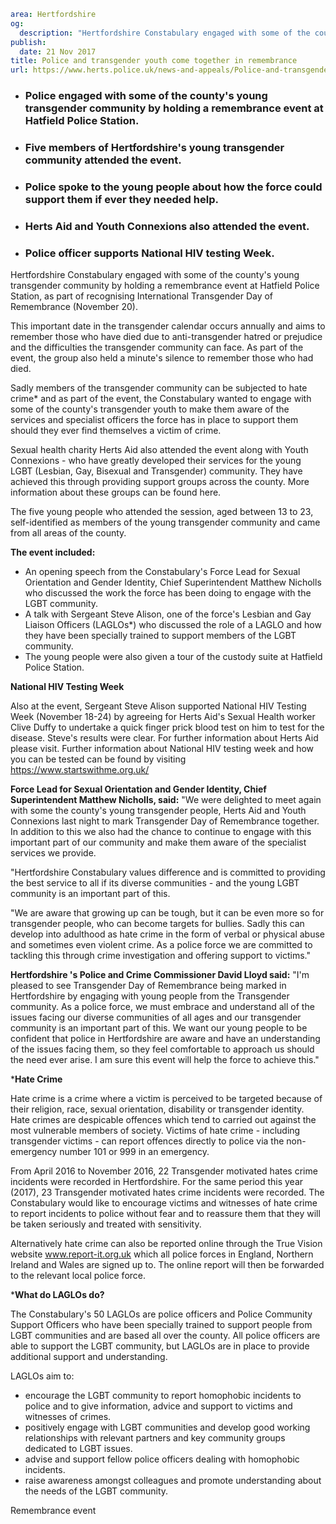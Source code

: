 ```yaml
area: Hertfordshire
og:
  description: "Hertfordshire Constabulary engaged with some of the county\u2019s young transgender community by holding a remembrance event at Hatfield Police Station, as part of recognising International Transgender Day of Remembrance (November 20)."
publish:
  date: 21 Nov 2017
title: Police and transgender youth come together in remembrance
url: https://www.herts.police.uk/news-and-appeals/Police-and-transgender-youth-come-together-in-remembrance-1168B
```

* ### Police engaged with some of the county's young transgender community by holding a remembrance event at Hatfield Police Station.

 * ### Five members of Hertfordshire's young transgender community attended the event.

 * ### Police spoke to the young people about how the force could support them if ever they needed help.

 * ### Herts Aid and Youth Connexions also attended the event.

 * ### Police officer supports National HIV testing Week.

Hertfordshire Constabulary engaged with some of the county's young transgender community by holding a remembrance event at Hatfield Police Station, as part of recognising International Transgender Day of Remembrance (November 20).

This important date in the transgender calendar occurs annually and aims to remember those who have died due to anti-transgender hatred or prejudice and the difficulties the transgender community can face. As part of the event, the group also held a minute's silence to remember those who had died.

Sadly members of the transgender community can be subjected to hate crime* and as part of the event, the Constabulary wanted to engage with some of the county's transgender youth to make them aware of the services and specialist officers the force has in place to support them should they ever find themselves a victim of crime.

Sexual health charity Herts Aid also attended the event along with Youth Connexions - who have greatly developed their services for the young LGBT (Lesbian, Gay, Bisexual and Transgender) community. They have achieved this through providing support groups across the county. More information about these groups can be found here.

The five young people who attended the session, aged between 13 to 23, self-identified as members of the young transgender community and came from all areas of the county.

**The event included:**

 * An opening speech from the Constabulary's Force Lead for Sexual Orientation and Gender Identity, Chief Superintendent Matthew Nicholls who discussed the work the force has been doing to engage with the LGBT community.
 * A talk with Sergeant Steve Alison, one of the force's Lesbian and Gay Liaison Officers (LAGLOs*) who discussed the role of a LAGLO and how they have been specially trained to support members of the LGBT community.
 * The young people were also given a tour of the custody suite at Hatfield Police Station.

**National HIV Testing Week**

Also at the event, Sergeant Steve Alison supported National HIV Testing Week (November 18-24) by agreeing for Herts Aid's Sexual Health worker Clive Duffy to undertake a quick finger prick blood test on him to test for the disease. Steve's results were clear. For further information about Herts Aid please visit. Further information about National HIV testing week and how you can be tested can be found by visiting https://www.startswithme.org.uk/

**Force Lead for Sexual Orientation and Gender Identity, Chief** **Superintendent Matthew Nicholls, said:** "We were delighted to meet again with some the county's young transgender people, Herts Aid and Youth Connexions last night to mark Transgender Day of Remembrance together. In addition to this we also had the chance to continue to engage with this important part of our community and make them aware of the specialist services we provide.

"Hertfordshire Constabulary values difference and is committed to providing the best service to all if its diverse communities - and the young LGBT community is an important part of this.

"We are aware that growing up can be tough, but it can be even more so for transgender people, who can become targets for bullies. Sadly this can develop into adulthood as hate crime in the form of verbal or physical abuse and sometimes even violent crime. As a police force we are committed to tackling this through crime investigation and offering support to victims."

**Hertfordshire 's Police and Crime Commissioner David Lloyd said:** "I'm pleased to see Transgender Day of Remembrance being marked in Hertfordshire by engaging with young people from the Transgender community. As a police force, we must embrace and understand all of the issues facing our diverse communities of all ages and our transgender community is an important part of this. We want our young people to be confident that police in Hertfordshire are aware and have an understanding of the issues facing them, so they feel comfortable to approach us should the need ever arise. I am sure this event will help the force to achieve this."

***Hate Crime**

Hate crime is a crime where a victim is perceived to be targeted because of their religion, race, sexual orientation, disability or transgender identity. Hate crimes are despicable offences which tend to carried out against the most vulnerable members of society. Victims of hate crime - including transgender victims - can report offences directly to police via the non-emergency number 101 or 999 in an emergency.

From April 2016 to November 2016, 22 Transgender motivated hates crime incidents were recorded in Hertfordshire. For the same period this year (2017), 23 Transgender motivated hates crime incidents were recorded. The Constabulary would like to encourage victims and witnesses of hate crime to report incidents to police without fear and to reassure them that they will be taken seriously and treated with sensitivity.

Alternatively hate crime can also be reported online through the True Vision website www.report-it.org.uk which all police forces in England, Northern Ireland and Wales are signed up to. The online report will then be forwarded to the relevant local police force.

***What do LAGLOs do?**

The Constabulary's 50 LAGLOs are police officers and Police Community Support Officers who have been specially trained to support people from LGBT communities and are based all over the county. All police officers are able to support the LGBT community, but LAGLOs are in place to provide additional support and understanding.

LAGLOs aim to:

 * encourage the LGBT community to report homophobic incidents to police and to give information, advice and support to victims and witnesses of crimes.
 * positively engage with LGBT communities and develop good working relationships with relevant partners and key community groups dedicated to LGBT issues.
 * advise and support fellow police officers dealing with homophobic incidents.
 * raise awareness amongst colleagues and promote understanding about the needs of the LGBT community.

Remembrance event
